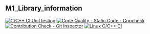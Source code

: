 ## M1_Library_information ##
[![C/C++ CI UnitTesting](https://github.com/akilezhil/M1_Library_information/actions/workflows/Unity.yml/badge.svg)](https://github.com/akilezhil/M1_Library_information/actions/workflows/Unity.yml)
[![Code Quality - Static Code - Cppcheck](https://github.com/akilezhil/M1_Library_information/actions/workflows/Cpp.check.yml/badge.svg)](https://github.com/akilezhil/M1_Library_information/actions/workflows/Cpp.check.yml)
[![Contribution Check - Git Inspector](https://github.com/akilezhil/M1_Library_information/actions/workflows/gitinspector.yml/badge.svg)](https://github.com/akilezhil/M1_Library_information/actions/workflows/gitinspector.yml)
[![Linux C/C++ CI](https://github.com/akilezhil/M1_Library_information/actions/workflows/Linux_c-ccp.yml/badge.svg)](https://github.com/akilezhil/M1_Library_information/actions/workflows/Linux_c-ccp.yml)















  
  
 
  
   

















  
  
 
  
   
